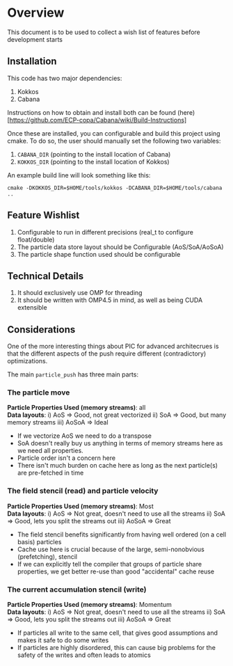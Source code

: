 # Overview 

This document is to be used to collect a wish list of features before
development starts

## Installation

This code has two major dependencies:

1. Kokkos
2. Cabana

Instructions on how to obtain and install both can be found (here)[https://github.com/ECP-copa/Cabana/wiki/Build-Instructions]

Once these are installed, you can configurable and build this project using
cmake. To do so, the user should manually set the following two variables:

1. `CABANA_DIR` (pointing to the install location of Cabana)
2. `KOKKOS_DIR` (pointing to the install location of Kokkos)

An example build line will look something like this:

```
cmake -DKOKKOS_DIR=$HOME/tools/kokkos -DCABANA_DIR=$HOME/tools/cabana ..
```

## Feature Wishlist

1. Configurable to run in different precisions (real_t to configure float/double)
2. The particle data store layout should be Configurable (AoS/SoA/AoSoA)
3. The particle shape function used should be configurable 

## Technical Details 

1. It should exclusively use OMP for threading
2. It should be written with OMP4.5 in mind, as well as being CUDA extensible 

## Considerations 

One of the more interesting things about PIC for advanced architecrues is
that the different aspects of the push require different (contradictory)
optimizations.

The main `particle_push` has three main parts:

### The particle move

**Particle Properties Used (memory streams)**:
    all  
**Data layouts**: 
i) AoS => Good, not great vectorized 
ii) SoA => Good, but many memory streams
iii) AoSoA => Ideal

- If we vectorize AoS we need to do a transpose 
- SoA doesn't really buy us anything in terms of memory streams here as we
    need all properties.
- Particle order isn't a concern here
- There isn't much burden on cache here as long as the next particle(s) are pre-fetched in time

### The field stencil (read) and particle velocity 

**Particle Properties Used (memory streams)**:
    Most  
**Data layouts**: 
i) AoS => Not great, doesn't need to use all the streams
ii) SoA =>  Good, lets you split the streams out
iii) AoSoA =>  Great

- The field stencil benefits significantly from having well ordered (on a cell
    basis) particles
- Cache use here is crucial because of the large, semi-nonobvious
    (prefetching), stencil
- If we can explicitly tell the compiler that groups of particle share
    properties, we get better re-use than good "accidental" cache reuse 


### The current accumulation stencil (write)

**Particle Properties Used (memory streams)**:
    Momentum  
**Data layouts**: 
i) AoS => Not great, doesn't need to use all the streams
ii) SoA =>  Good, lets you split the streams out
iii) AoSoA =>  Great

- If particles all write to the same cell, that gives good assumptions and
    makes it safe to do some writes
- If particles are highly disordered, this can cause big problems for the
    safety of the writes and often leads to atomics
